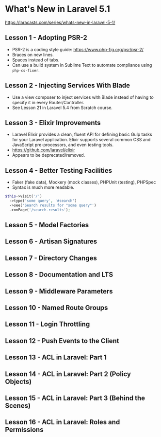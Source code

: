 # What's New in Laravel 5.1
https://laracasts.com/series/whats-new-in-laravel-5-1/

## Lesson 1 - Adopting PSR-2
* PSR-2 is a coding style guide: https://www.php-fig.org/psr/psr-2/
* Braces on new lines.
* Spaces instead of tabs.
* Can use a build system in Sublime Text to automate compliance using `php-cs-fixer`.

## Lesson 2 - Injecting Services With Blade
* Use a view composer to inject services with Blade instead of having to specify it in every Router/Controller.
* See Lesson 21 in Laravel 5.4 from Scratch course.

## Lesson 3 - Elixir Improvements
* Laravel Elixir provides a clean, fluent API for defining basic Gulp tasks for your Laravel application. Elixir supports several common CSS and JavaScript pre-processors, and even testing tools.
* https://github.com/laravel/elixir
* Appears to be deprecated/removed.

## Lesson 4 - Better Testing Facilities
* Faker (fake data), Mockery (mock classes), PHPUnit (testing), PHPSpec
* Syntax is much more readable.
```php
$this->visit('/')
  ->type('some query', '#search')
  ->see('Search results for "some query"')
  ->onPage('/search-results');
```

## Lesson 5 - Model Factories


## Lesson 6 - Artisan Signatures


## Lesson 7 - Directory Changes


## Lesson 8 - Documentation and LTS


## Lesson 9 - Middleware Parameters


## Lesson 10 - Named Route Groups


## Lesson 11 - Login Throttling


## Lesson 12 - Push Events to the Client


## Lesson 13 - ACL in Laravel: Part 1


## Lesson 14 - ACL in Laravel: Part 2 (Policy Objects)


## Lesson 15 - ACL in Laravel: Part 3 (Behind the Scenes)


## Lesson 16 - ACL in Laravel: Roles and Permissions

